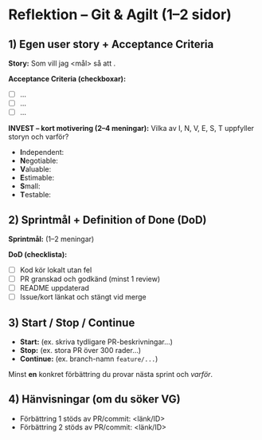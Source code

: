 # Reflektion – Git & Agilt (1–2 sidor)

## 1) Egen user story + Acceptance Criteria
**Story:** Som <roll> vill jag <mål> så att <nytta>.

**Acceptance Criteria (checkboxar):**
- [ ] ...
- [ ] ...
- [ ] ...

**INVEST – kort motivering (2–4 meningar):**
Vilka av I, N, V, E, S, T uppfyller storyn och varför?
- **I**ndependent:  
- **N**egotiable:  
- **V**aluable:  
- **E**stimable:  
- **S**mall:  
- **T**estable:  

## 2) Sprintmål + Definition of Done (DoD)
**Sprintmål:** (1–2 meningar)

**DoD (checklista):**
- [ ] Kod kör lokalt utan fel
- [ ] PR granskad och godkänd (minst 1 review)
- [ ] README uppdaterad
- [ ] Issue/kort länkat och stängt vid merge

## 3) Start / Stop / Continue
- **Start:** (ex. skriva tydligare PR-beskrivningar…)
- **Stop:** (ex. stora PR över 300 rader…)
- **Continue:** (ex. branch-namn `feature/...`)

Minst **en** konkret förbättring du provar nästa sprint och *varför*.


## 4) Hänvisningar (om du söker VG)
- Förbättring 1 stöds av PR/commit: <länk/ID>
- Förbättring 2 stöds av PR/commit: <länk/ID>
